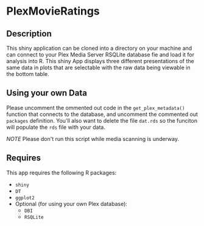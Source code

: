 # PlexMovieRatings

## Description

This shiny application can be cloned into a directory on your machine and can connect to your Plex Media Server RSQLite database fie and load it for analysis into R. This shiny App displays three different presentations of the same data in plots that are selectable with the raw data being viewable in the bottom table.

## Using your own Data

Please uncomment the ommented out code in the `get_plex_metadata()` function that connects to the database, and uncomment the commented out `packages` definition. You'll also want to delete the file `dat.rds` so the funciton will populate the `rds` file with your data.

*NOTE* Please don't run this script while media scanning is underway.

## Requires

This app requires the following R packages:
* `shiny`
* `DT`
* `ggplot2`
* Optional (for using your own Plex database):
  * `DBI`
  * `RSQLite`

